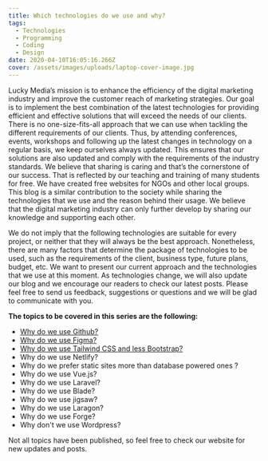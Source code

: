 ```yaml
---
title: Which technologies do we use and why?
tags:
  - Technologies
  - Programming
  - Coding
  - Design
date: 2020-04-10T16:05:16.266Z
cover: /assets/images/uploads/laptop-cover-image.jpg
---
```

Lucky Media’s mission is to enhance the efficiency of the digital marketing industry and improve the customer reach of marketing strategies. Our goal is to implement the best combination of the latest technologies for providing efficient and effective solutions that will exceed the needs of our clients. There is no one-size-fits-all approach that we can use when tackling the different requirements of our clients. Thus, by attending conferences, events, workshops and following up the latest changes in technology on a regular basis, we keep ourselves always updated. This ensures that our solutions are also updated and comply with the requirements of the industry standards. We believe that sharing is caring and that’s the cornerstone of our success. That is reflected by our teaching and training of many students for free. We have created free websites for NGOs and other local groups. This blog is a similar contribution to the society while sharing the technologies that we use and the reason behind their usage. We believe that the digital marketing industry can only further develop by sharing our knowledge and supporting each other.

We do not imply that the following technologies are suitable for every project, or neither that they will always be the best approach. Nonetheless, there are many factors that determine the package of technologies to be used, such as the requirements of the client, business type, future plans, budget, etc. We want to present our current approach and the technologies that we use at this moment. As technologies change, we will also update our blog and we encourage our readers to check our latest posts. Please feel free to send us feedback, suggestions or questions and we will be glad to communicate with you.

**The topics to be covered in this series are the following:**

* [Why do we use Github?](https://www.luckymedia.dev/blog/why-do-we-use-github/)
* [Why do we use Figma?](https://www.luckymedia.dev/blog/why-do-we-use-figma/)
* [Why do we use Tailwind CSS and less Bootstrap?](https://www.luckymedia.dev/blog/why-do-we-use-tailwind-css-and-less-bootstrap/)
* Why do we use Netlify?
* Why do we prefer static sites more than database powered ones ?
* Why do we use Vue.js?
* Why do we use Laravel?
* Why do we use Blade?
* Why do we use jigsaw?
* Why do we use Laragon?
* Why do we use Forge?
* Why don't we use Wordpress?

Not all topics have been published, so feel free to check our website for new updates and posts.